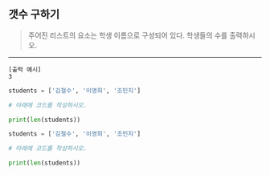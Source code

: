 ## 갯수 구하기

> 주어진 리스트의 요소는 학생 이름으로 구성되어 있다. 학생들의 수를 출력하시오.

---

```
[출력 예시]
3
```

```python
students = ['김철수', '이영희', '조민지']

# 아래에 코드를 작성하시오.

print(len(students))
```

```python
students = ['김철수', '이영희', '조민지']

# 아래에 코드를 작성하시오.

print(len(students))
```